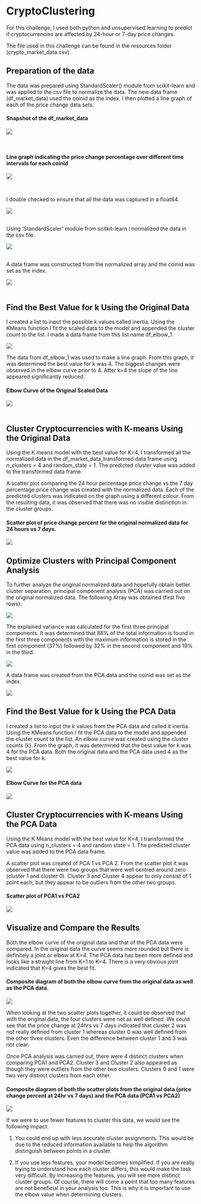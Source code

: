 # CryptoClustering

For this challenge, I used both python and unsupervised learning to predict if cryptocurrencies are affected by 24-hour or 7-day price changes.

The file used in this challenge can be found in the resources folder (crypto_market_data.csv).

## Preparation of the data

The data was prepared using StandardScaler() module from scikit-learn and was applied to the csv file to normalize the data. The new data frame (df_market_data) used the coinid as the index.  I then plotted a line graph of each of the price change data sets.

#### Snapshot of the df_market_data

![](https://github.com/TraceyGeneau/CryptoClustering/blob/main/images/01_df_market_data.png)


</br>

#### Line graph indicating the price change percentage over different time intervals for each coinid

![](https://github.com/TraceyGeneau/CryptoClustering/blob/main/images/02%20line%20graph.png)

</br>

I double checked to ensure that all the data was captured in a float64.

![](https://github.com/TraceyGeneau/CryptoClustering/blob/main/images/03_float_64.png)</br>
</br>

Using 'StandardScaler' module from scitkit-learn i normalized the data in the csv file.

![](https://github.com/TraceyGeneau/CryptoClustering/blob/main/images/04_normalized_array.png)</br>
</br>

A data frame was constructed from the normalized array and the coinid was set as the index.


![](https://github.com/TraceyGeneau/CryptoClustering/blob/main/images/05_transformed_df.png)</br>
</br>


## Find the Best Value for k Using the Original Data

I created a list to input the possible k values called inertia.  Using the KMeans function I fit the scaled data to the model and appended the cluster count to the list.  I made a data frame from this list name df_elbow_1.

![](https://github.com/TraceyGeneau/CryptoClustering/blob/main/images/06_elbow_1.png)

The data from df_elbow_1 was used to make a line graph.  From this graph, it was determined the best value for k was 4.  The biggest changes were observed in the elbow curve prior to 4.  After k=4 the slope of the line appeared significantly reduced.  

#### Elbow Curve of the Original Scaled Data
![](https://github.com/TraceyGeneau/CryptoClustering/blob/main/images/07_elbow_original.png)</br>
</br>

## Cluster Cryptocurrencies with K-means Using the Original Data

Using the K means model with the best value for K=4, I transformed all the normalized data in the df_market_data_transformed data frame using n_clusters = 4 and random_state = 1. The predicted cluster value was added to the transformed data frame.  

A scatter plot comparing the 24 hour percentage price change vs the 7 day percentage price change was created with the normalized data.  Each of the predicted clusters was indicated on the graph using a different colour.  From the resulting data, it was observed that there was no visible distinction in the cluster groups.  

#### Scatter plot of price change percent for the original normalized data for 24 hours vs 7 days.
![](https://github.com/TraceyGeneau/CryptoClustering/blob/main/images/08_scatter_plot_original.png) 
</br>


## Optimize Clusters with Principal Component Analysis

To further analyze the original normalized data and hopefully obtain better cluster separation, principal component analysis (PCA) was carried out on the original normalized data.  The following Array was obtained (first five rows):

![](https://github.com/TraceyGeneau/CryptoClustering/blob/main/images/09_pca_array.png)
</br>

The explained variance was calculated for the first three principal components.  It was determined that 88% of the total information is found in the first three components with the maximum information is stored in the first component (37%) followed by 32% in the second component and 19% in the third.  

![](https://github.com/TraceyGeneau/CryptoClustering/blob/main/images/10-array-components.png)
</br>

A data frame was created from the PCA data and the coinid was set as the index.

![](https://github.com/TraceyGeneau/CryptoClustering/blob/main/images/11_PCA_DF.png)
</br>

## Find the Best Value for k Using the PCA Data

I created a list to input the k values from the PCA data and called it inertia.  Using the KMeans function I fit the PCA data to the model and appended the cluster count to the list.  An elbow curve was created using the cluster counts (k).  From the graph, it was determined that the best value for k was 4 for the PCA data.  Both the original data and the PCA data used 4 as the best value for k.  

![](https://github.com/TraceyGeneau/CryptoClustering/blob/main/images/12_PCA_Inertia.png)
</br>

#### Elbow Curve for the PCA data
![](https://github.com/TraceyGeneau/CryptoClustering/blob/main/images/13_elbow_PCA.png)
</br>

## Cluster Cryptocurrencies with K-means Using the PCA Data

Using the K Means model with the best value for K=4, I transformed the PCA data using n_clusters = 4 and random state = 1.  The predicted cluster value was added to the PCA data frame. 

A scatter plot was created of PCA 1 vs PCA 2.  From the scatter plot it was observed that there were two groups that were well centred around zero (cluster 1 and cluster 0).  Cluster 3 and Cluster 4 appear to only consist of 1 point each, but they appear to be outliers from the other two groups.  

#### Scatter plot of PCA1 vs PCA2
![](https://github.com/TraceyGeneau/CryptoClustering/blob/main/images/14_PCA_scatter.png)
</br>

## Visualize and Compare the Results

Both the elbow curve of the original data and that of the PCA data were compared.  In the original data the curve seems more rounded but there is definitely a joint or elbow at K=4.  The PCA data has been more defined and looks like a straight line from K=1 to K=4.  There is a very obvious joint indicated that K=4 gives the best fit. 

#### Composite diagram of both the elbow curve from the original data as well as the PCA data.
![](https://github.com/TraceyGeneau/CryptoClustering/blob/main/images/15_Elbow_compare.png)
</br>

When looking at the two scatter plots together, it could be observed that with the original data, the four clusters were not as well defined.  We could see that the price change at 24hrs vs 7 days indicated that cluster 2 was not really defined from cluster 1 whereas cluster 0 was well defined from the other three clusters.  Even the difference between cluster 1 and 3 was not clear.  

Once PCA analysis was carried out, there were 4 distinct clusters when comparing PCA1 and PCA2.  Cluster 3 and Cluster 2 also appeared as though they were outliers from the other two clusters.  Clusters 0 and 1 were two very distinct clusters from each other.  

#### Composite diagram of both the scatter plots from the original data (price change percent at 24hr vs 7 days) and the PCA data (PCA1 vs PCA2)
![](https://github.com/TraceyGeneau/CryptoClustering/blob/main/images/16_scatter_compare.png)
</br>


If we were to use fewer features to cluster this data, we would see the following impact:


1. You could end up with less accurate cluster assignments.  This would be due to the reduced information available to help the algorithm distinguish between points in a cluster.  
  
  
2. If you use less features, your model becomes simplified.  If you are really trying to understand how each cluster differs, this would make the task very difficult.  By increasing the features, you will see more distinct cluster groups.  Of course, there will come a point that too many features are not beneficial in your analysis too.  This is why it is important to use the elbow value when determining clusters.




